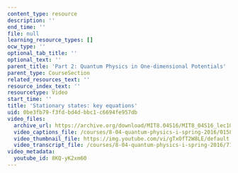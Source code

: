 ```yaml
---
content_type: resource
description: ''
end_time: ''
file: null
learning_resource_types: []
ocw_type: ''
optional_tab_title: ''
optional_text: ''
parent_title: 'Part 2: Quantum Physics in One-dimensional Potentials'
parent_type: CourseSection
related_resources_text: ''
resource_index_text: ''
resourcetype: Video
start_time: ''
title: 'Stationary states: key equations'
uid: 0be3fb79-f3fd-bd4d-bbc1-c6694fe957db
video_files:
  archive_url: https://archive.org/download/MIT8.04S16/MIT8_04S16_lec10_s2_300k.mp4
  video_captions_file: /courses/8-04-quantum-physics-i-spring-2016/015805deea995d328a32484b382a43d6_8KQ-yK2xm60.vtt
  video_thumbnail_file: https://img.youtube.com/vi/gTxOfT2W8LE/default.jpg
  video_transcript_file: /courses/8-04-quantum-physics-i-spring-2016/71d3ceaeb78a1a4d88331024cd8b9aba_8KQ-yK2xm60.pdf
video_metadata:
  youtube_id: 8KQ-yK2xm60
---
```

